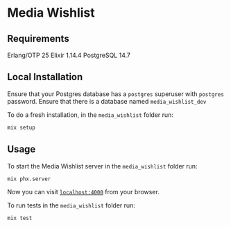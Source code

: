 # Media Wishlist

## Requirements

Erlang/OTP 25
Elixir 1.14.4
PostgreSQL 14.7

## Local Installation

Ensure that your Postgres database has a `postgres` superuser with `postgres` password.
Ensure that there is a database named `media_wishlist_dev`

To do a fresh installation, in the `media_wishlist` folder run:

```bash
mix setup
```

## Usage

To start the Media Wishlist server in the `media_wishlist` folder run:

```bash
mix phx.server
```

Now you can visit [`localhost:4000`](http://localhost:4000) from your browser.

To run tests in the `media_wishlist` folder run:

```bash
mix test
```
